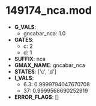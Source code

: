 # 149174_nca.mod

- **G_VALS**:
  - gncabar_nca: 1.0
- **GATES**:
  - c: 2
  - d: 1
- **SUFFIX**: nca
- **GMAX_NAME**: gncabar_nca
- **STATES**: ['c', 'd']
- **I_VALS**:
  - 6.3: 0.9999794047670708
  - 37: 0.9999568690252919
- **ERROR_FLAGS**: []
